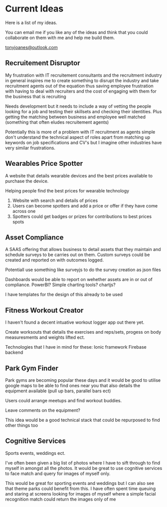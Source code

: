 # Current Ideas
Here is a list of my ideas.

You can email me if you like any of the ideas and think that you could collaborate on them with me and help me build them.

tonyjoanes@outlook.com

## Recruitement Disruptor
My frustration with IT recruitement consultants and the recruitment industry in general inspires me to create something to disrupt the
industry and take recruitment agents out of the equation thus saving employee frustration with having to deal with recruiters and the
cost of engaging with them for the business that is recruiting

Needs development but it needs to include a way of vetting the people looking for a job and testing their skillsets and checking their identities. Plus getting the matching between business and employee well matched (something that often eludes recruitement agents)

Potentially this is more of a problem with IT recruitment as agents simple don't understand the technical aspect of roles apart from matching up keywords on job specifications and CV's but I imagine other industries have very similar frustrations.

## Wearables Price Spotter
A website that details wearable devices and the best prices available to purchase the device.

Helping people find the best prices for wearable technology

1. Website with search and details of prices
2. Users can become spotters and add a price or offer if they have come across one
3. Spotters could get badges or prizes for contributions to best prices spots

## Asset Compliance
A SAAS offering that allows business to detail assets that they maintain and schedule surveys to be carries out on them. Custom surveys could
be created and reported on with outcomes logged.

Potentiall use something like surveyjs to do the survey creation as json files

Dashboards would be able to report on wehether assets are in or out of compliance. PowerBI? Simple charting tools? chartjs?

I have templates for the design of this already to be used

## Fitness Workout Creator
I haven't found a decent intuative workout logger app out there yet.

Create worksouts that details the exercises and reps/sets, progess on body measuresments and weights lifted ect.

Technologies that I have in mind for these:
Ionic framework
Firebase backend

## Park Gym Finder
Park gyms are becoming popular these days and it would be good to utilise google maps to be able to find ones near you that also details the
equipment available (pull up bars, parallel bars ect)

Users could arrange meetups and find workout buddies.

Leave comments on the equipment?

This idea would be a good technical stack that could be repurposed to find other things too

## Cognitive Services
Sports events, weddings ect.

I've often been given a big list of photos where I have to sift through to find myself in amongst all the photos. It would be great to use cognitive services to face match and query for images of myself only.

This would be great for sporting events and weddings but I can also see that theme parks could benefit from this. I have often spent time queuing and staring at screens looking for images of myself where a simple facial recognition match could return the images only of me
